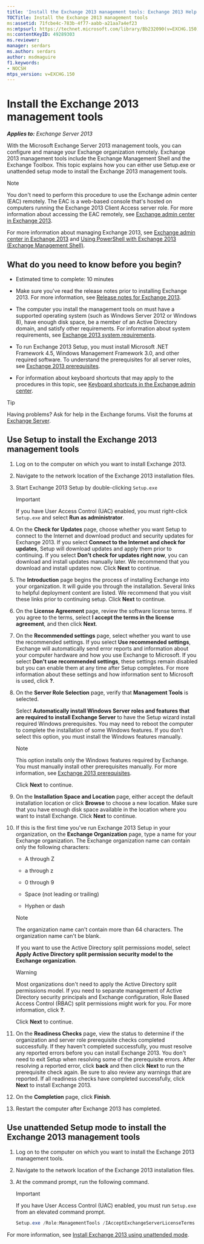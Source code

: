 ```yaml
---
title: 'Install the Exchange 2013 management tools: Exchange 2013 Help'
TOCTitle: Install the Exchange 2013 management tools
ms:assetid: 71fcbe4c-783b-4f77-aabb-a21aa7a4ef23
ms:mtpsurl: https://technet.microsoft.com/library/Bb232090(v=EXCHG.150)
ms:contentKeyID: 49289303
ms.reviewer: 
manager: serdars
ms.author: serdars
author: msdmaguire
f1.keywords:
- NOCSH
mtps_version: v=EXCHG.150
---
```


# Install the Exchange 2013 management tools

_**Applies to:** Exchange Server 2013_

With the Microsoft Exchange Server 2013 management tools, you can configure and manage your Exchange organization remotely. Exchange 2013 management tools include the Exchange Management Shell and the Exchange Toolbox. This topic explains how you can either use Setup.exe or unattended setup mode to install the Exchange 2013 management tools.

> [!NOTE]
> You don't need to perform this procedure to use the Exchange admin center (EAC) remotely. The EAC is a web-based console that's hosted on computers running the Exchange 2013 Client Access server role. For more information about accessing the EAC remotely, see <A href="exchange-admin-center-in-exchange-2013-exchange-2013-help.md">Exchange admin center in Exchange 2013</A>.

For more information about managing Exchange 2013, see [Exchange admin center in Exchange 2013](exchange-admin-center-in-exchange-2013-exchange-2013-help.md) and [Using PowerShell with Exchange 2013 (Exchange Management Shell)](/powershell/exchange/exchange-management-shell).

## What do you need to know before you begin?

- Estimated time to complete: 10 minutes

- Make sure you've read the release notes prior to installing Exchange 2013. For more information, see [Release notes for Exchange 2013](release-notes-for-exchange-2013-exchange-2013-help.md).

- The computer you install the management tools on must have a supported operating system (such as Windows Server 2012 or Windows 8), have enough disk space, be a member of an Active Directory domain, and satisfy other requirements. For information about system requirements, see [Exchange 2013 system requirements](exchange-2013-system-requirements-exchange-2013-help.md).

- To run Exchange 2013 Setup, you must install Microsoft .NET Framework 4.5, Windows Management Framework 3.0, and other required software. To understand the prerequisites for all server roles, see [Exchange 2013 prerequisites](exchange-2013-prerequisites-exchange-2013-help.md).

- For information about keyboard shortcuts that may apply to the procedures in this topic, see [Keyboard shortcuts in the Exchange admin center](keyboard-shortcuts-in-the-exchange-admin-center-2013-help.md).

> [!TIP]
> Having problems? Ask for help in the Exchange forums. Visit the forums at [Exchange Server](https://social.technet.microsoft.com/forums/office/home?category=exchangeserver).

## Use Setup to install the Exchange 2013 management tools

1. Log on to the computer on which you want to install Exchange 2013.

2. Navigate to the network location of the Exchange 2013 installation files.

3. Start Exchange 2013 Setup by double-clicking `Setup.exe`

    > [!IMPORTANT]
    > If you have User Access Control (UAC) enabled, you must right-click <CODE>Setup.exe</CODE> and select <STRONG>Run as administrator</STRONG>.

4. On the **Check for Updates** page, choose whether you want Setup to connect to the Internet and download product and security updates for Exchange 2013. If you select **Connect to the Internet and check for updates**, Setup will download updates and apply them prior to continuing. If you select **Don't check for updates right now**, you can download and install updates manually later. We recommend that you download and install updates now. Click **Next** to continue.

5. The **Introduction** page begins the process of installing Exchange into your organization. It will guide you through the installation. Several links to helpful deployment content are listed. We recommend that you visit these links prior to continuing setup. Click **Next** to continue.

6. On the **License Agreement** page, review the software license terms. If you agree to the terms, select **I accept the terms in the license agreement**, and then click **Next**.

7. On the **Recommended settings** page, select whether you want to use the recommended settings. If you select **Use recommended settings**, Exchange will automatically send error reports and information about your computer hardware and how you use Exchange to Microsoft. If you select **Don't use recommended settings**, these settings remain disabled but you can enable them at any time after Setup completes. For more information about these settings and how information sent to Microsoft is used, click **?**.

8. On the **Server Role Selection** page, verify that **Management Tools** is selected.

    Select **Automatically install Windows Server roles and features that are required to install Exchange Server** to have the Setup wizard install required Windows prerequisites. You may need to reboot the computer to complete the installation of some Windows features. If you don't select this option, you must install the Windows features manually.

    > [!NOTE]
    > This option installs only the Windows features required by Exchange. You must manually install other prerequisites manually. For more information, see <A href="exchange-2013-prerequisites-exchange-2013-help.md">Exchange 2013 prerequisites</A>.

    Click **Next** to continue.

9. On the **Installation Space and Location** page, either accept the default installation location or click **Browse** to choose a new location. Make sure that you have enough disk space available in the location where you want to install Exchange. Click **Next** to continue.

10. If this is the first time you've run Exchange 2013 Setup in your organization, on the **Exchange Organization** page, type a name for your Exchange organization. The Exchange organization name can contain only the following characters:

    - A through Z

    - a through z

    - 0 through 9

    - Space (not leading or trailing)

    - Hyphen or dash

    > [!NOTE]
    > The organization name can't contain more than 64 characters. The organization name can't be blank.

    If you want to use the Active Directory split permissions model, select **Apply Active Directory split permission security model to the Exchange organization**.

    > [!WARNING]
    > Most organizations don't need to apply the Active Directory split permissions model. If you need to separate management of Active Directory security principals and Exchange configuration, Role Based Access Control (RBAC) split permissions might work for you. For more information, click <STRONG>?</STRONG>.

    Click **Next** to continue.

11. On the **Readiness Checks** page, view the status to determine if the organization and server role prerequisite checks completed successfully. If they haven't completed successfully, you must resolve any reported errors before you can install Exchange 2013. You don't need to exit Setup when resolving some of the prerequisite errors. After resolving a reported error, click **back** and then click **Next** to run the prerequisite check again. Be sure to also review any warnings that are reported. If all readiness checks have completed successfully, click **Next** to install Exchange 2013.

12. On the **Completion** page, click **Finish**.

13. Restart the computer after Exchange 2013 has completed.

## Use unattended Setup mode to install the Exchange 2013 management tools

1. Log on to the computer on which you want to install the Exchange 2013 management tools.

2. Navigate to the network location of the Exchange 2013 installation files.

3. At the command prompt, run the following command.

   > [!IMPORTANT]
   > If you have User Access Control (UAC) enabled, you must run <CODE>Setup.exe</CODE> from an elevated command prompt.

   ```powershell
   Setup.exe /Role:ManagementTools /IAcceptExchangeServerLicenseTerms
   ```

For more information, see [Install Exchange 2013 using unattended mode](install-exchange-2013-using-unattended-mode-exchange-2013-help.md).
